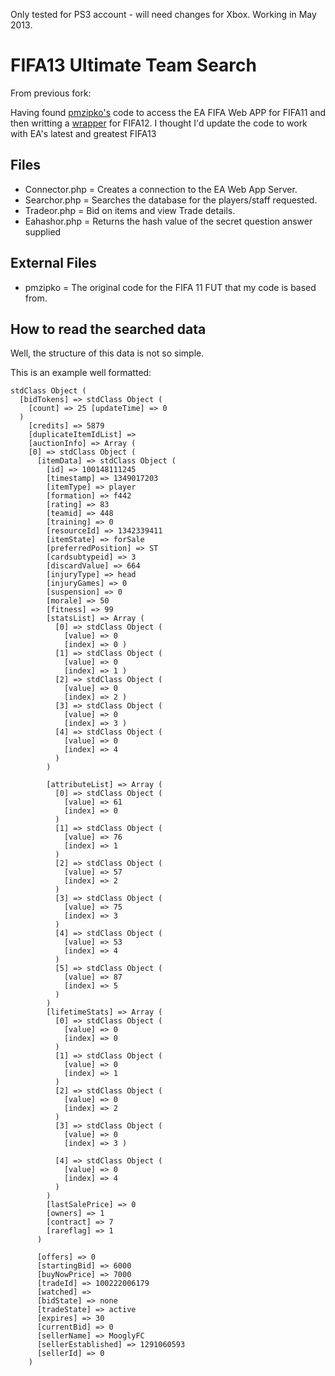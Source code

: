 Only tested for PS3 account - will need changes for Xbox. Working in May 2013.

# FIFA13 Ultimate Team Search

From previous fork: 

Having found [pmzipko's](http://pastebin.com/Zu5uDP7X) code to access the EA FIFA Web APP for FIFA11 and then writting a [wrapper](https://github.com/mousey/FIFA12-Ultimate-Team-Search) for FIFA12. 
I thought I'd update the code to work with EA's latest and greatest FIFA13

## Files
* Connector.php  = Creates a connection to the EA Web App Server.
* Searchor.php   = Searches the database for the players/staff requested.
* Tradeor.php    = Bid on items and view Trade details.
* Eahashor.php   = Returns the hash value of the secret question answer supplied

## External Files
* pmzipko = The original code for the FIFA 11 FUT that my code is based from.

## How to read the searched data

Well, the structure of this data is not so simple.

This is an example well formatted:

    stdClass Object ( 
      [bidTokens] => stdClass Object ( 
        [count] => 25 [updateTime] => 0 
      ) 
        [credits] => 5879 
        [duplicateItemIdList] => 
        [auctionInfo] => Array ( 
        [0] => stdClass Object ( 
          [itemData] => stdClass Object ( 
            [id] => 100148111245 
            [timestamp] => 1349017203 
            [itemType] => player 
            [formation] => f442 
            [rating] => 83 
            [teamid] => 448 
            [training] => 0 
            [resourceId] => 1342339411 
            [itemState] => forSale 
            [preferredPosition] => ST 
            [cardsubtypeid] => 3 
            [discardValue] => 664 
            [injuryType] => head 
            [injuryGames] => 0 
            [suspension] => 0 
            [morale] => 50 
            [fitness] => 99 
            [statsList] => Array ( 
              [0] => stdClass Object ( 
                [value] => 0 
                [index] => 0 ) 
              [1] => stdClass Object ( 
                [value] => 0 
                [index] => 1 ) 
              [2] => stdClass Object ( 
                [value] => 0 
                [index] => 2 ) 
              [3] => stdClass Object ( 
                [value] => 0 
                [index] => 3 ) 
              [4] => stdClass Object ( 
                [value] => 0 
                [index] => 4 
              ) 
            ) 

            [attributeList] => Array ( 
              [0] => stdClass Object ( 
                [value] => 61 
                [index] => 0 
              ) 
              [1] => stdClass Object ( 
                [value] => 76 
                [index] => 1 
              ) 
              [2] => stdClass Object ( 
                [value] => 57 
                [index] => 2 
              ) 
              [3] => stdClass Object ( 
                [value] => 75 
                [index] => 3 
              ) 
              [4] => stdClass Object ( 
                [value] => 53 
                [index] => 4 
              ) 
              [5] => stdClass Object ( 
                [value] => 87 
                [index] => 5 
              ) 
            ) 
            [lifetimeStats] => Array ( 
              [0] => stdClass Object ( 
                [value] => 0 
                [index] => 0 
              ) 
              [1] => stdClass Object ( 
                [value] => 0 
                [index] => 1 
              ) 
              [2] => stdClass Object ( 
                [value] => 0 
                [index] => 2 
              ) 
              [3] => stdClass Object ( 
                [value] => 0 
                [index] => 3 )

              [4] => stdClass Object ( 
                [value] => 0 
                [index] => 4 
              ) 
            ) 
            [lastSalePrice] => 0 
            [owners] => 1 
            [contract] => 7 
            [rareflag] => 1 
          )

          [offers] => 0 
          [startingBid] => 6000 
          [buyNowPrice] => 7000 
          [tradeId] => 100222006179 
          [watched] => 
          [bidState] => none 
          [tradeState] => active 
          [expires] => 30 
          [currentBid] => 0 
          [sellerName] => MooglyFC 
          [sellerEstablished] => 1291060593 
          [sellerId] => 0 
        ) 
